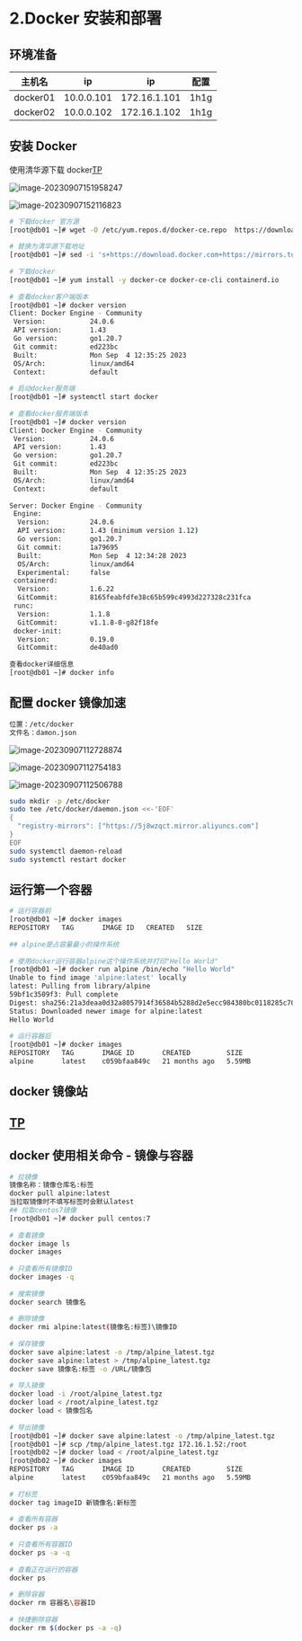 # 2.Docker 安装和部署

## 环境准备

| 主机名   | ip         | ip           | 配置 |
| -------- | ---------- | ------------ | ---- |
| docker01 | 10.0.0.101 | 172.16.1.101 | 1h1g |
| docker02 | 10.0.0.102 | 172.16.1.102 | 1h1g |

## 安装 Docker

使用清华源下载 docker[TP](https://mirrors.tuna.tsinghua.edu.cn/)



![image-20230907151958247](https://www.xiaoyuanwiki.com/image/image-20230907151958247.png)





![image-20230907152116823](https://www.xiaoyuanwiki.com/image/image-20230907152116823.png)



```bash
# 下载docker 官方源
[root@db01 ~]# wget -O /etc/yum.repos.d/docker-ce.repo  https://download.docker.com/linux/centos/docker-ce.repo
 
# 替换为清华源下载地址
[root@db01 ~]# sed -i 's+https://download.docker.com+https://mirrors.tuna.tsinghua.edu.cn/docker-ce+' /etc/yum.repos.d/docker-ce.repo
 
# 下载docker
[root@db01 ~]# yum install -y docker-ce docker-ce-cli containerd.io
 
# 查看docker客户端版本
[root@db01 ~]# docker version 
Client: Docker Engine - Community
 Version:           24.0.6
 API version:       1.43
 Go version:        go1.20.7
 Git commit:        ed223bc
 Built:             Mon Sep  4 12:35:25 2023
 OS/Arch:           linux/amd64
 Context:           default
 
# 启动docker服务端
[root@db01 ~]# systemctl start docker
 
# 查看docker服务端版本
[root@db01 ~]# docker version 
Client: Docker Engine - Community
 Version:           24.0.6
 API version:       1.43
 Go version:        go1.20.7
 Git commit:        ed223bc
 Built:             Mon Sep  4 12:35:25 2023
 OS/Arch:           linux/amd64
 Context:           default
 
Server: Docker Engine - Community
 Engine:
  Version:          24.0.6
  API version:      1.43 (minimum version 1.12)
  Go version:       go1.20.7
  Git commit:       1a79695
  Built:            Mon Sep  4 12:34:28 2023
  OS/Arch:          linux/amd64
  Experimental:     false
 containerd:
  Version:          1.6.22
  GitCommit:        8165feabfdfe38c65b599c4993d227328c231fca
 runc:
  Version:          1.1.8
  GitCommit:        v1.1.8-0-g82f18fe
 docker-init:
  Version:          0.19.0
  GitCommit:        de40ad0
 
查看docker详细信息
[root@db01 ~]# docker info
```

## 配置 docker 镜像加速

```bash
位置：/etc/docker
文件名：damon.json
```



![image-20230907112728874](https://www.xiaoyuanwiki.com/image/image-20230907112728874.png)





![image-20230907112754183](https://www.xiaoyuanwiki.com/image/image-20230907112754183.png)





![image-20230907112506788](https://www.xiaoyuanwiki.com/image/image-20230907112506788.png)



```bash
sudo mkdir -p /etc/docker
sudo tee /etc/docker/daemon.json <<-'EOF'
{
  "registry-mirrors": ["https://5j8wzqct.mirror.aliyuncs.com"]
}
EOF
sudo systemctl daemon-reload
sudo systemctl restart docker
```

## 运行第一个容器

```bash
# 运行容器前
[root@db01 ~]# docker images
REPOSITORY   TAG       IMAGE ID   CREATED   SIZE
 
## alpine是占容量最小的操作系统
 
# 使用docker运行容器alpine这个操作系统并打印"Hello World"
[root@db01 ~]# docker run alpine /bin/echo "Hello World"
Unable to find image 'alpine:latest' locally
latest: Pulling from library/alpine
59bf1c3509f3: Pull complete 
Digest: sha256:21a3deaa0d32a8057914f36584b5288d2e5ecc984380bc0118285c70fa8c9300
Status: Downloaded newer image for alpine:latest
Hello World
 
# 运行容器后
[root@db01 ~]# docker images
REPOSITORY   TAG       IMAGE ID       CREATED         SIZE
alpine       latest    c059bfaa849c   21 months ago   5.59MB
```

## docker 镜像站

## [TP](https://hub.docker.com/)

## docker 使用相关命令 - 镜像与容器

```bash
# 拉镜像
镜像名称：镜像仓库名:标签
docker pull alpine:latest
当拉取镜像时不填写标签时会默认latest
## 拉取centos7镜像
[root@db01 ~]# docker pull centos:7
 
# 查看镜像
docker image ls
docker images
 
# 只查看所有镜像ID
docker images -q
 
# 搜索镜像
docker search 镜像名
 
# 删除镜像
docker rmi alpine:latest(镜像名:标签)\镜像ID
 
# 保存镜像
docker save alpine:latest -o /tmp/alpine_latest.tgz
docker save alpine:latest > /tmp/alpine_latest.tgz
docker save 镜像名:标签 -o /URL/镜像包
 
# 导入镜像
docker load -i /root/alpine_latest.tgz
docker load < /root/alpine_latest.tgz
docker load < 镜像包名
 
# 导出镜像
[root@db01 ~]# docker save alpine:latest -o /tmp/alpine_latest.tgz
[root@db01 ~]# scp /tmp/alpine_latest.tgz 172.16.1.52:/root
[root@db02 ~]# docker load < /root/alpine_latest.tgz 
[root@db02 ~]# docker images
REPOSITORY   TAG       IMAGE ID       CREATED         SIZE
alpine       latest    c059bfaa849c   21 months ago   5.59MB
 
# 打标签
docker tag imageID 新镜像名:新标签
 
# 查看所有容器
docker ps -a
 
# 只查看所有容器ID
docker ps -a -q
 
# 查看正在运行的容器
docker ps
 
# 删除容器
docker rm 容器名\容器ID
 
# 快捷删除容器
docker rm $(docker ps -a -q)
```